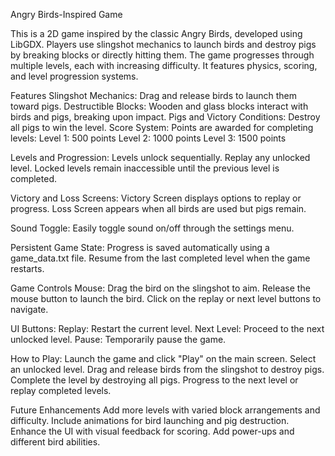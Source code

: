 Angry Birds-Inspired Game

This is a 2D game inspired by the classic Angry Birds, developed using LibGDX. Players use slingshot mechanics to launch birds and destroy pigs by breaking blocks or directly hitting them. The game progresses through multiple levels, each with increasing difficulty. It features physics, scoring, and level progression systems.

Features
Slingshot Mechanics: Drag and release birds to launch them toward pigs.
Destructible Blocks: Wooden and glass blocks interact with birds and pigs, breaking upon impact.
Pigs and Victory Conditions: Destroy all pigs to win the level.
Score System: Points are awarded for completing levels:
Level 1: 500 points
Level 2: 1000 points
Level 3: 1500 points

Levels and Progression:
Levels unlock sequentially.
Replay any unlocked level.
Locked levels remain inaccessible until the previous level is completed.

Victory and Loss Screens:
Victory Screen displays options to replay or progress.
Loss Screen appears when all birds are used but pigs remain.

Sound Toggle: Easily toggle sound on/off through the settings menu.

Persistent Game State:
Progress is saved automatically using a game_data.txt file.
Resume from the last completed level when the game restarts.

Game Controls
Mouse:
Drag the bird on the slingshot to aim.
Release the mouse button to launch the bird.
Click on the replay or next level buttons to navigate.

UI Buttons:
Replay: Restart the current level.
Next Level: Proceed to the next unlocked level.
Pause: Temporarily pause the game.

How to Play:
Launch the game and click "Play" on the main screen.
Select an unlocked level.
Drag and release birds from the slingshot to destroy pigs.
Complete the level by destroying all pigs.
Progress to the next level or replay completed levels.

Future Enhancements
Add more levels with varied block arrangements and difficulty.
Include animations for bird launching and pig destruction.
Enhance the UI with visual feedback for scoring.
Add power-ups and different bird abilities.


